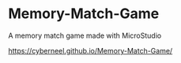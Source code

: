 # Memory-Match-Game
A memory match game made with MicroStudio

https://cyberneel.github.io/Memory-Match-Game/